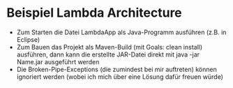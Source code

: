 # Beispiel Lambda Architecture
* Zum Starten die Datei LambdaApp als Java-Programm ausführen (z.B. in Eclipse)
* Zum Bauen das Projekt als Maven-Build (mit Goals: clean install) ausführen, dann kann die erstellte JAR-Datei direkt mit java -jar Name.jar ausgeführt werden
* Die Broken-Pipe-Exceptions (die zumindest bei mir auftreten) können ignoriert werden (wobei ich mich über eine Lösung dafür freuen würde)

